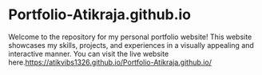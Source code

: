 # Portfolio-Atikraja.github.io
Welcome to the repository for my personal portfolio website! This website showcases my skills, projects, and experiences in a visually appealing and interactive manner. You can visit the live website here.https://atikvibs1326.github.io/Portfolio-Atikraja.github.io/
